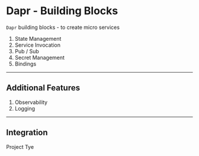 # Dapr - Building Blocks

`Dapr` building blocks - to create micro services

1. State Management
1. Service Invocation
1. Pub / Sub
1. Secret Management
1. Bindings

---

## Additional Features

1. Observability
1. Logging

---

## Integration

Project Tye
